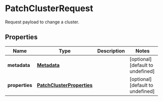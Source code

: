 # PatchClusterRequest

Request payload to change a cluster.
## Properties
| Name | Type | Description | Notes |
| ------------ | ------------- | ------------- | ------------- |
| **metadata** | [**Metadata**](Metadata.md) |  | [optional] [default to undefined] |
| **properties** | [**PatchClusterProperties**](PatchClusterProperties.md) |  | [optional] [default to undefined] |


